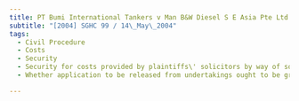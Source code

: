 ```yaml
---
title: PT Bumi International Tankers v Man B&W Diesel S E Asia Pte Ltd and Another (No 2) 
subtitle: "[2004] SGHC 99 / 14\_May\_2004"
tags:
  - Civil Procedure
  - Costs
  - Security
  - Security for costs provided by plaintiffs\' solicitors by way of solicitors\' undertakings
  - Whether application to be released from undertakings ought to be granted

---
```


